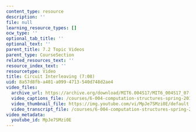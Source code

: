 ```yaml
---
content_type: resource
description: ''
file: null
learning_resource_types: []
ocw_type: ''
optional_tab_title: ''
optional_text: ''
parent_title: 7.2 Topic Videos
parent_type: CourseSection
related_resources_text: ''
resource_index_text: ''
resourcetype: Video
title: Circuit Interleaving (7:08)
uid: 8a57d8fb-a401-a099-4713-540d748d2ae4
video_files:
  archive_url: https://archive.org/download/MIT6.004S17/MIT6_004S17_07-02-04_300k.mp4
  video_captions_file: /courses/6-004-computation-structures-spring-2017/c4737476be76509ab6d2625852cfbf7b_MpJe7SMzi0E.vtt
  video_thumbnail_file: https://img.youtube.com/vi/MpJe7SMzi0E/default.jpg
  video_transcript_file: /courses/6-004-computation-structures-spring-2017/cd60ebd29695b2e843c6d50c0c57bb65_MpJe7SMzi0E.pdf
video_metadata:
  youtube_id: MpJe7SMzi0E
---
```

